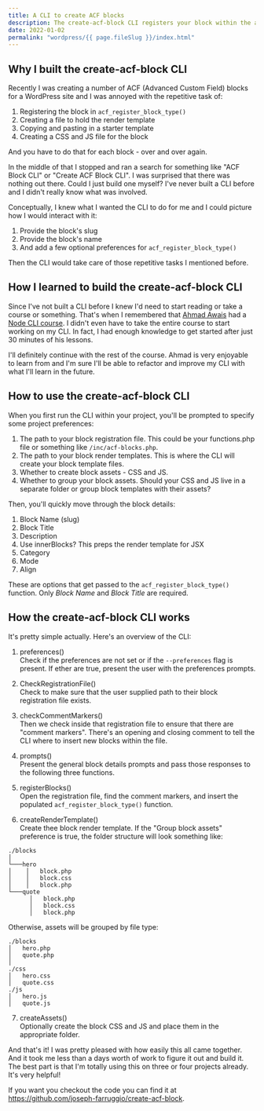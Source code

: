 ```yaml
---
title: A CLI to create ACF blocks
description: The create-acf-block CLI registers your block within the acf_register_block_type() function, scaffolds a block render template, and optionally preps CSS and JS.
date: 2022-01-02
permalink: "wordpress/{{ page.fileSlug }}/index.html"
---
```


## Why I built the create-acf-block CLI

Recently I was creating a number of ACF (Advanced Custom Field) blocks for a WordPress site and I was annoyed with the repetitive task of:

1. Registering the block in `acf_register_block_type()`
1. Creating a file to hold the render template
1. Copying and pasting in a starter template
1. Creating a CSS and JS file for the block

And you have to do that for each block - over and over again.

In the middle of that I stopped and ran a search for something like "ACF Block CLI" or "Create ACF Block CLI". I was surprised that there was nothing out there. Could I just build one myself? I've never built a CLI before and I didn't really know what was involved.

Conceptually, I knew what I wanted the CLI to do for me and I could picture how I would interact with it:

1. Provide the block's slug
1. Provide the block's name
1. And add a few optional preferences for `acf_register_block_type()`

Then the CLI would take care of those repetitive tasks I mentioned before.

## How I learned to build the create-acf-block CLI

Since I've not built a CLI before I knew I'd need to start reading or take a course or something. That's when I remembered that [Ahmad Awais](https://twitter.com/MrAhmadAwais) had a [Node CLI course](https://nodecli.com/). I didn't even have to take the entire course to start working on my CLI. In fact, I had enough knowledge to get started after just 30 minutes of his lessons.

I'll definitely continue with the rest of the course. Ahmad is very enjoyable to learn from and I'm sure I'll be able to refactor and improve my CLI with what I'll learn in the future.

## How to use the create-acf-block CLI

When you first run the CLI within your project, you'll be prompted to specify some project preferences:

1. The path to your block registration file. This could be your functions.php file or something like `/inc/acf-blocks.php`.
1. The path to your block render templates. This is where the CLI will create your block template files.
1. Whether to create block assets - CSS and JS.
1. Whether to group your block assets. Should your CSS and JS live in a separate folder or group block templates with their assets?

Then, you'll quickly move through the block details:

1. Block Name (slug)
1. Block Title
1. Description
1. Use innerBlocks? This preps the render template for JSX
1. Category
1. Mode
1. Align

These are options that get passed to the `acf_register_block_type()` function. Only _Block Name_ and _Block Title_ are required.

## How the create-acf-block CLI works

It's pretty simple actually. Here's an overview of the CLI:

1. preferences()  
   Check if the preferences are not set or if the `--preferences` flag is present. If ether are true, present the user with the preferences prompts.

2. CheckRegistrationFile()  
   Check to make sure that the user supplied path to their block registration file exists.

3. checkCommentMarkers()  
   Then we check inside that registration file to ensure that there are "comment markers". There's an opening and closing comment to tell the CLI where to insert new blocks within the file.

4. prompts()  
   Present the general block details prompts and pass those responses to the following three functions.

5. registerBlocks()  
   Open the registration file, find the comment markers, and insert the populated `acf_register_block_type()` function.

6. createRenderTemplate()  
   Create thee block render template. If the "Group block assets" preference is true, the folder structure will look something like:

```
./blocks
│
└───hero
│    │   block.php
│    │   block.css
│    │   block.php
└───quote
      │   block.php
      │   block.css
      │   block.php
```

Otherwise, assets will be grouped by file type:

```
./blocks
│   hero.php
│   quote.php
│
./css
│   hero.css
│   quote.css
./js
│   hero.js
│   quote.js
```

7. createAssets()  
   Optionally create the block CSS and JS and place them in the appropriate folder.

And that's it! I was pretty pleased with how easily this all came together. And it took me less than a days worth of work to figure it out and build it. The best part is that I'm totally using this on three or four projects already. It's very helpful!

If you want you checkout the code you can find it at https://github.com/joseph-farruggio/create-acf-block.
